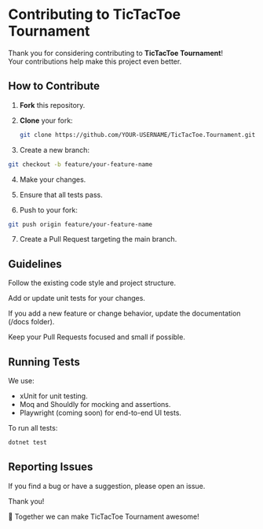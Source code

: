 # Contributing to TicTacToe Tournament

Thank you for considering contributing to **TicTacToe Tournament**!  
Your contributions help make this project even better.

## How to Contribute

1. **Fork** this repository.

2. **Clone** your fork:
   ```bash
   git clone https://github.com/YOUR-USERNAME/TicTacToe.Tournament.git
   ```

3. Create a new branch:

```bash
git checkout -b feature/your-feature-name
```

4. Make your changes.

5. Ensure that all tests pass.

6. Push to your fork:

```bash
git push origin feature/your-feature-name
```

7. Create a Pull Request targeting the main branch.

## Guidelines

Follow the existing code style and project structure.

Add or update unit tests for your changes.

If you add a new feature or change behavior, update the documentation (/docs folder).

Keep your Pull Requests focused and small if possible.

## Running Tests

We use:

- xUnit for unit testing.
- Moq and Shouldly for mocking and assertions.
- Playwright (coming soon) for end-to-end UI tests.

To run all tests:

```bash
dotnet test
```

## Reporting Issues

If you find a bug or have a suggestion, please open an issue.

Thank you!

🚀 Together we can make TicTacToe Tournament awesome!
